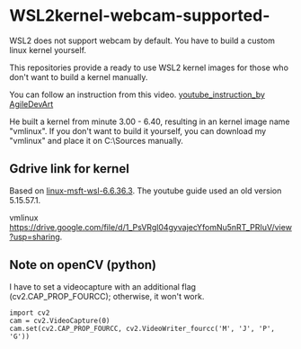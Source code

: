 # WSL2kernel-webcam-supported-

WSL2 does not support webcam by default. You have to build a custom linux kernel yourself.

This repositories provide a ready to use WSL2 kernel images for those who don't want to build a kernel manually.

You can follow an instruction from this video.  [youtube_instruction_by AgileDevArt](https://www.youtube.com/watch?v=t_YnACEPmrM)

He built a kernel from minute 3.00 - 6.40, resulting in an kernel image name "vmlinux". If you don't want to build it yourself, you can download my "vmlinux" and place it on C:\\Sources manually. 

## Gdrive link for kernel
Based on [linux-msft-wsl-6.6.36.3](https://github.com/microsoft/WSL2-Linux-Kernel/releases/tag/linux-msft-wsl-6.6.36.3). The youtube guide used an old version 5.15.57.1.

vmlinux https://drive.google.com/file/d/1_PsVRgl04gyvajecYfomNu5nRT_PRIuV/view?usp=sharing.

## Note on openCV (python)
I have to set a videocapture with an additional flag (cv2.CAP_PROP_FOURCC); otherwise, it won't work.
```
import cv2
cam = cv2.VideoCapture(0)
cam.set(cv2.CAP_PROP_FOURCC, cv2.VideoWriter_fourcc('M', 'J', 'P', 'G'))
```
